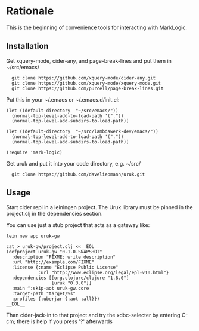 # Rationale

This is the beginning of convenience tools for interacting with MarkLogic.

## Installation

Get xquery-mode, cider-any, and page-break-lines and put them in ~/src/emacs/
```
  git clone https://github.com/xquery-mode/cider-any.git
  git clone https://github.com/xquery-mode/xquery-mode.git
  git clone https://github.com/purcell/page-break-lines.git
```

Put this in your ~/.emacs or ~/.emacs.d/init.el:

```
(let ((default-directory  "~/src/emacs/"))
  (normal-top-level-add-to-load-path '("."))
  (normal-top-level-add-subdirs-to-load-path))

(let ((default-directory  "~/src/lambdawerk-dev/emacs/"))
  (normal-top-level-add-to-load-path '("."))
  (normal-top-level-add-subdirs-to-load-path))

(require 'mark-logic)
```

Get uruk and put it into your code directory, e.g. ~/src/
```
  git clone https://github.com/daveliepmann/uruk.git
```

## Usage

Start cider repl in a leiningen project. The Uruk library must be
pinned in the project.clj in the dependencies section.

You can use just a stub project that acts as a gateway like:
```
lein new app uruk-gw

cat > uruk-gw/project.clj <<__EOL__
(defproject uruk-gw "0.1.0-SNAPSHOT"
  :description "FIXME: write description"
  :url "http://example.com/FIXME"
  :license {:name "Eclipse Public License"
            :url "http://www.eclipse.org/legal/epl-v10.html"}
  :dependencies [[org.clojure/clojure "1.8.0"]
                 [uruk "0.3.0"]]
  :main ^:skip-aot uruk-gw.core
  :target-path "target/%s"
  :profiles {:uberjar {:aot :all}})
__EOL__
```
Than cider-jack-in to that project and try the xdbc-selecter by entering C-cm;
there is help if you press '?' afterwards
